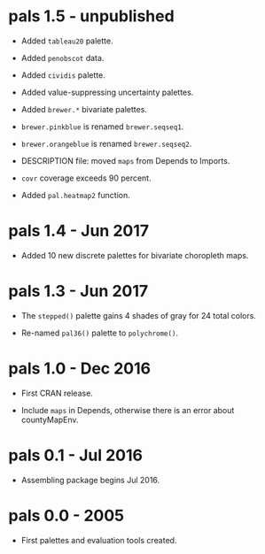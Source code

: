 # pals 1.5 - unpublished

* Added `tableau20` palette.

* Added `penobscot` data.

* Added `cividis` palette.

* Added value-suppressing uncertainty palettes.

* Added `brewer.*` bivariate palettes.

* `brewer.pinkblue` is renamed `brewer.seqseq1`.

* `brewer.orangeblue` is renamed `brewer.seqseq2`.

* DESCRIPTION file: moved `maps` from Depends to Imports.

* `covr` coverage exceeds 90 percent.

* Added `pal.heatmap2` function.

# pals 1.4 - Jun 2017

* Added 10 new discrete palettes for bivariate choropleth maps.

# pals 1.3 - Jun 2017

* The `stepped()` palette gains 4 shades of gray for 24 total colors.

* Re-named `pal36()` palette to `polychrome()`.

# pals 1.0 - Dec 2016

* First CRAN release.

* Include `maps` in Depends, otherwise there is an error about countyMapEnv.

# pals 0.1 - Jul 2016

* Assembling package begins Jul 2016.

# pals 0.0 - 2005

* First palettes and evaluation tools created.
